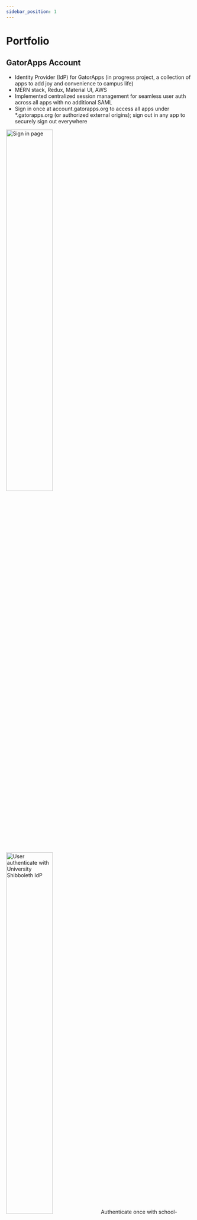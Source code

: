 ```yaml
---
sidebar_position: 1
---
```


# Portfolio

## GatorApps Account

- Identity Provider (IdP) for GatorApps (in progress project, a collection of apps to add joy and convenience to campus life)
- MERN stack, Redux, Material UI, AWS
- Implemented centralized session management for seamless user auth across all apps with no additional SAML
- Sign in once at account.gatorapps.org to access all apps under *.gatorapps.org (or authorized external origins); sign out in any app to securely sign out everywhere

<p float="left">
  <img alt="Sign in page" src="https://portfolio-lukexli-com.s3.us-east-1.amazonaws.com/img/ga_account-sign_in.jpg" width="50%" />
  <img alt="User authenticate with University Shibboleth IdP" src="https://portfolio-lukexli-com.s3.us-east-1.amazonaws.com/img/ga_account-auth_uf.jpg" width="50%" />
  Authenticate once with school-managed accounts through University Shibboleth
</p>

<p float="left">
  <img alt="Account dashboard profile section" src="https://portfolio-lukexli-com.s3.us-east-1.amazonaws.com/img/ga_account-left_menu.jpg" width="50%" />
  <img alt="Dialog" src="https://portfolio-lukexli-com.s3.us-east-1.amazonaws.com/img/ga_account-dialogue.jpg" width="50%" />
  Dynamic and adaptive rendering
</p>

<p float="left">
  <img alt="Display skeleton while loading account profile" src="https://portfolio-lukexli-com.s3.us-east-1.amazonaws.com/img/ga_account-loading_skeleton.jpg" width="50%" />
  <img alt="Handle section error" src="https://portfolio-lukexli-com.s3.us-east-1.amazonaws.com/img/ga_account-page_error.jpg" width="50%" />
  Handle transitions and errors gracefully
</p>

<p float="left">
  <img alt="Handle dialog error" src="https://portfolio-lukexli-com.s3.us-east-1.amazonaws.com/img/ga_account-dialogue_error.jpg" width="50%" />
  <img alt="Handle app error" src="https://portfolio-lukexli-com.s3.us-east-1.amazonaws.com/img/ga_account-app_error.jpg" width="50%" /> 
</p>


## Mininfinity Portal
:::tip Latest production version
[https://portal.mininfinity.org.cn](https://portal.mininfinity.org.cn)
:::
- Volunteer admission and CMS portal for the Mininfinity Education Program and Foundation

<p float="left">
  <img alt="Homepage" src="https://portfolio-lukexli-com.s3.us-east-1.amazonaws.com/img/mfportal-homepage.jpg" width="50%" />
  <img alt="Dialog" src="https://portfolio-lukexli-com.s3.us-east-1.amazonaws.com/img/mfportal-login_form.jpg" width="50%" /> 
</p>


## Florida Resource Map (FRM)


## Luke's Labs and Sandboxes
